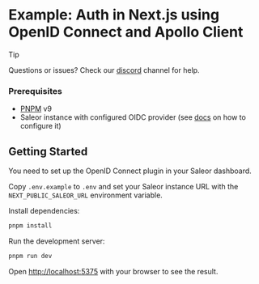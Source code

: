 # Example: Auth in Next.js using OpenID Connect and Apollo Client

> [!TIP]
> Questions or issues? Check our [discord](https://discord.gg/H52JTZAtSH) channel for help.


### Prerequisites

- [PNPM](https://pnpm.io/) v9
- Saleor instance with configured OIDC provider (see [docs](https://docs.saleor.io/api-usage/authentication#oidc-single-sign-on-sso-flow) on how to configure it)


## Getting Started

You need to set up the OpenID Connect plugin in your Saleor dashboard.

Copy `.env.example` to `.env` and set your Saleor instance URL with the `NEXT_PUBLIC_SALEOR_URL` environment variable.

Install dependencies:

```bash
pnpm install
```

Run the development server:

```bash
pnpm run dev
```

Open [http://localhost:5375](http://localhost:5375) with your browser to see the result.
